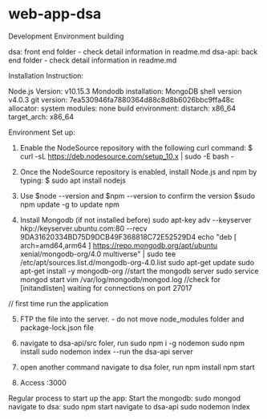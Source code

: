 # web-app-dsa

Development Environment building

dsa: front end folder - check detail information in readme.md
dsa-api: back end folder - check detail information in readme.md

Installation Instruction:

Node.js Version: v10.15.3
Mondodb installation:
MongoDB shell version v4.0.3
git version: 7ea530946fa7880364d88c8d8b6026bbc9ffa48c
allocator: system
modules: none
build environment:
distarch: x86_64
target_arch: x86_64

Environment Set up:

1. Enable the NodeSource repository with the following curl command:
   \$ curl -sL https://deb.nodesource.com/setup_10.x | sudo -E bash -

2. Once the NodeSource repository is enabled, install Node.js and npm by typing:
   \$ sudo apt install nodejs

3. Use \$node --version and \$npm --version to confirm the version
   \$sudo npm update -g to update npm

4. Install Mongodb (if not installed before)
   sudo apt-key adv --keyserver hkp://keyserver.ubuntu.com:80 --recv 9DA31620334BD75D9DCB49F368818C72E52529D4
   echo "deb [ arch=amd64,arm64 ] https://repo.mongodb.org/apt/ubuntu xenial/mongodb-org/4.0 multiverse" | sudo tee /etc/apt/sources.list.d/mongodb-org-4.0.list
   sudo apt-get update
   sudo apt-get install -y mongodb-org
   //start the mongodb server
   sudo service mongod start
   vim /var/log/mongodb/mongod.log //check for [initandlisten] waiting for connections on port 27017

// first time run the application

5. FTP the file into the server. - do not move node_modules folder and package-lock.json file

6. navigate to dsa-api/src foler, run
   sudo npm i -g nodemon
   sudo npm install
   sudo nodemon index --run the dsa-api server

7. open another command
   navigate to dsa foler, run
   npm install
   npm start

8. Access <Serverip>:3000

Regular process to start up the app:
Start the mongodb: sudo mongod
navigate to dsa:
sudo npm start
navigate to dsa-api
sudo nodemon index

